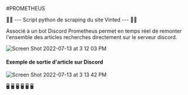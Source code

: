#PROMETHEUS

👨‍💻 --- Script python de scraping du site Vinted --- 👨‍💻

Associé à un bot Discord Prometheus permet en temps réel de remonter l'ensemble des articles recherches directement sur le serveur discord.

![Screen Shot 2022-07-13 at 3 12 03 PM](https://user-images.githubusercontent.com/43781896/178741764-4c6badac-ebb9-4c74-96bd-3bc7d6ae760b.png)

#### Exemple de sortie d'article sur Discord ####

![Screen Shot 2022-07-13 at 3 13 42 PM](https://user-images.githubusercontent.com/43781896/178742050-a044be84-a6f2-4c05-a6b4-1d95584cc6b9.png)

🖥️ 🖥️ 🖥️ 🖥️ 🖥️ 🖥️

